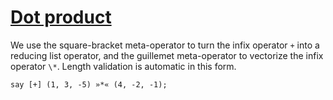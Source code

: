 [1]: http://rosettacode.org/wiki/Dot_product

# [Dot product][1]

We use the square-bracket meta-operator to turn the infix operator `+` into a reducing list operator, and the guillemet meta-operator to vectorize the infix operator `\*`. Length validation is automatic in this form.

```perl6
say [+] (1, 3, -5) »*« (4, -2, -1);
```